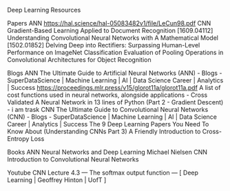 Deep Learning Resources

Papers
ANN
https://hal.science/hal-05083482v1/file/LeCun98.pdf
CNN
Gradient-Based Learning Applied to Document Recognition
[1609.04112] Understanding Convolutional Neural Networks with A Mathematical Model
[1502.01852] Delving Deep into Rectifiers: Surpassing Human-Level Performance on ImageNet Classification
Evaluation of Pooling Operations in Convolutional Architectures for Object Recognition



Blogs
ANN
The Ultimate Guide to Artificial Neural Networks (ANN) - Blogs - SuperDataScience | Machine Learning | AI | Data Science Career | Analytics | Success
https://proceedings.mlr.press/v15/glorot11a/glorot11a.pdf
A list of cost functions used in neural networks, alongside applications - Cross Validated
A Neural Network in 13 lines of Python (Part 2 - Gradient Descent) - i am trask
	CNN
The Ultimate Guide to Convolutional Neural Networks (CNN) - Blogs - SuperDataScience | Machine Learning | AI | Data Science Career | Analytics | Success
The 9 Deep Learning Papers You Need To Know About (Understanding CNNs Part 3)
A Friendly Introduction to Cross-Entropy Loss


Books
	ANN
Neural Networks and Deep Learning Michael Nielsen
	CNN
Introduction to Convolutional Neural Networks


Youtube
	CNN
Lecture 4.3 — The softmax output function — [ Deep Learning | Geoffrey Hinton | UofT ]


